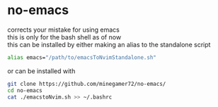 # no-emacs
corrects your mistake for using emacs <br>
this is only for the bash shell as of now <br>
this can be installed by either making an alias to the standalone script
```bash
alias emacs="/path/to/emacsToNvimStandalone.sh"
```
or can be installed with
```bash
git clone https://github.com/minegamer72/no-emacs/
cd no-emacs
cat ./emacstoNvim.sh >> ~/.bashrc
```
